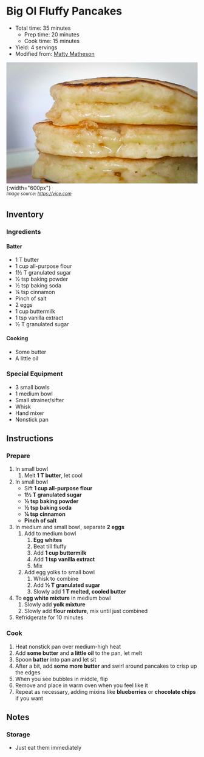 # Big Ol Fluffy Pancakes

- Total time: 35 minutes
    - Prep time: 20 minutes
    - Cook time: 15 minutes
- Yield: 4 servings
- Modified from: [Matty Matheson](https://www.youtube.com/watch?v=2iWUUcW08ac)

![](./hero.jpg){:width="600px"}
<br />
_<sup>Image source: <https://vice.com></sup>_

## Inventory

### Ingredients

#### Batter

- 1 T butter
- 1 cup all-purpose flour
- 1½ T granulated sugar
- ½ tsp baking powder
- ½ tsp baking soda
- ¼ tsp cinnamon
- Pinch of salt
- 2 eggs
- 1 cup buttermilk
- 1 tsp vanilla extract
- ½ T granulated sugar

#### Cooking

- Some butter
- A little oil

### Special Equipment

- 3 small bowls
- 1 medium bowl
- Small strainer/sifter
- Whisk
- Hand mixer
- Nonstick pan

## Instructions

### Prepare

1. In small bowl
    1. Melt **1 T butter**, let cool
1. In small bowl
    - Sift **1 cup all-purpose flour**
    - **1½ T granulated sugar**
    - **½ tsp baking powder**
    - **½ tsp baking soda**
    - **¼ tsp cinnamon**
    - **Pinch of salt**
1. In medium and small bowl, separate **2 eggs**
    1. Add to medium bowl
        1. **Egg whites**
        1. Beat till fluffy
        1. Add **1 cup buttermilk**
        1. Add **1 tsp vanilla extract**
        1. Mix
    1. Add egg yolks to small bowl
        1. Whisk to combine
        1. Add **½ T granulated sugar**
        1. Slowly add **1 T melted, cooled butter**
1. To **egg white mixture** in medium bowl
    1. Slowly add **yolk mixture**
    1. Slowly add **flour mixture**, mix until just combined
1. Refridgerate for 10 minutes

### Cook

1. Heat nonstick pan over medium-high heat
1. Add **some butter** and **a little oil** to the pan, let melt
1. Spoon **batter** into pan and let sit
1. After a bit, add **some more butter** and swirl around pancakes to crisp up the edges
1. When you see bubbles in middle, flip
1. Remove and place in warm oven when you feel like it
1. Repeat as necessary, adding mixins like **blueberries** or **chocolate chips** if you want

## Notes

### Storage

- Just eat them immediately
